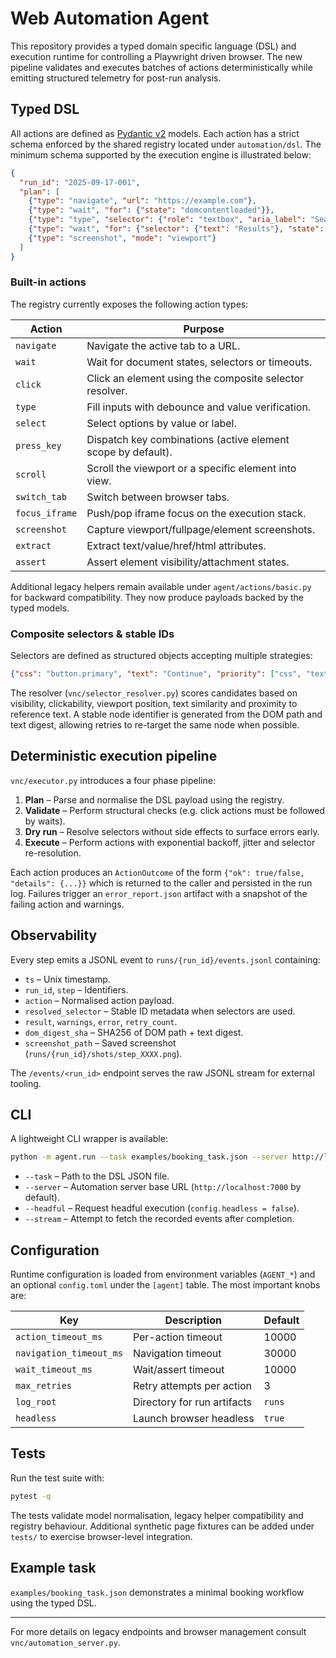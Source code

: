 # Web Automation Agent

This repository provides a typed domain specific language (DSL) and execution runtime for
controlling a Playwright driven browser.  The new pipeline validates and executes batches
of actions deterministically while emitting structured telemetry for post-run analysis.

## Typed DSL

All actions are defined as [Pydantic v2](https://docs.pydantic.dev/) models.  Each action
has a strict schema enforced by the shared registry located under `automation/dsl`.  The
minimum schema supported by the execution engine is illustrated below:

```json
{
  "run_id": "2025-09-17-001",
  "plan": [
    {"type": "navigate", "url": "https://example.com"},
    {"type": "wait", "for": {"state": "domcontentloaded"}},
    {"type": "type", "selector": {"role": "textbox", "aria_label": "Search"}, "text": "laptop", "press_enter": true},
    {"type": "wait", "for": {"selector": {"text": "Results"}, "state": "visible"}},
    {"type": "screenshot", "mode": "viewport"}
  ]
}
```

### Built-in actions

The registry currently exposes the following action types:

| Action      | Purpose                                                     |
|-------------|-------------------------------------------------------------|
| `navigate`  | Navigate the active tab to a URL.                            |
| `wait`      | Wait for document states, selectors or timeouts.             |
| `click`     | Click an element using the composite selector resolver.      |
| `type`      | Fill inputs with debounce and value verification.            |
| `select`    | Select options by value or label.                            |
| `press_key` | Dispatch key combinations (active element scope by default). |
| `scroll`    | Scroll the viewport or a specific element into view.         |
| `switch_tab`| Switch between browser tabs.                                 |
| `focus_iframe` | Push/pop iframe focus on the execution stack.             |
| `screenshot`| Capture viewport/fullpage/element screenshots.               |
| `extract`   | Extract text/value/href/html attributes.                     |
| `assert`    | Assert element visibility/attachment states.                 |

Additional legacy helpers remain available under `agent/actions/basic.py` for backward
compatibility.  They now produce payloads backed by the typed models.

### Composite selectors & stable IDs

Selectors are defined as structured objects accepting multiple strategies:

```json
{"css": "button.primary", "text": "Continue", "priority": ["css", "text"]}
```

The resolver (`vnc/selector_resolver.py`) scores candidates based on visibility,
clickability, viewport position, text similarity and proximity to reference text.
A stable node identifier is generated from the DOM path and text digest, allowing
retries to re-target the same node when possible.

## Deterministic execution pipeline

`vnc/executor.py` introduces a four phase pipeline:

1. **Plan** – Parse and normalise the DSL payload using the registry.
2. **Validate** – Perform structural checks (e.g. click actions must be followed by waits).
3. **Dry run** – Resolve selectors without side effects to surface errors early.
4. **Execute** – Perform actions with exponential backoff, jitter and selector re-resolution.

Each action produces an `ActionOutcome` of the form `{"ok": true/false, "details": {...}}`
which is returned to the caller and persisted in the run log.  Failures trigger an
`error_report.json` artifact with a snapshot of the failing action and warnings.

## Observability

Every step emits a JSONL event to `runs/{run_id}/events.jsonl` containing:

* `ts` – Unix timestamp.
* `run_id`, `step` – Identifiers.
* `action` – Normalised action payload.
* `resolved_selector` – Stable ID metadata when selectors are used.
* `result`, `warnings`, `error`, `retry_count`.
* `dom_digest_sha` – SHA256 of DOM path + text digest.
* `screenshot_path` – Saved screenshot (`runs/{run_id}/shots/step_XXXX.png`).

The `/events/<run_id>` endpoint serves the raw JSONL stream for external tooling.

## CLI

A lightweight CLI wrapper is available:

```bash
python -m agent.run --task examples/booking_task.json --server http://localhost:7000 --stream
```

* `--task` – Path to the DSL JSON file.
* `--server` – Automation server base URL (`http://localhost:7000` by default).
* `--headful` – Request headful execution (`config.headless = false`).
* `--stream` – Attempt to fetch the recorded events after completion.

## Configuration

Runtime configuration is loaded from environment variables (`AGENT_*`) and an optional
`config.toml` under the `[agent]` table.  The most important knobs are:

| Key                     | Description                    | Default |
|-------------------------|--------------------------------|---------|
| `action_timeout_ms`     | Per-action timeout             | 10000   |
| `navigation_timeout_ms` | Navigation timeout             | 30000   |
| `wait_timeout_ms`       | Wait/assert timeout            | 10000   |
| `max_retries`           | Retry attempts per action      | 3       |
| `log_root`              | Directory for run artifacts    | `runs`  |
| `headless`              | Launch browser headless        | `true`  |

## Tests

Run the test suite with:

```bash
pytest -q
```

The tests validate model normalisation, legacy helper compatibility and registry
behaviour.  Additional synthetic page fixtures can be added under `tests/` to exercise
browser-level integration.

## Example task

`examples/booking_task.json` demonstrates a minimal booking workflow using the typed DSL.

---

For more details on legacy endpoints and browser management consult `vnc/automation_server.py`.
